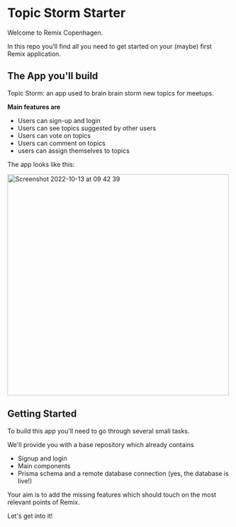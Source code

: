 # Topic Storm Starter

Welcome to Remix Copenhagen. 


In this repo you'll find all you need to get started on your (maybe) first Remix application.


## The App you'll build


Topic Storm: an app used to brain brain storm new topics for meetups. 

**Main features are**

- Users can sign-up and login
- Users can see topics suggested by other users
- Users can vote on topics
- Users can comment on topics
- users can assign themselves to topics


The app looks like this:

<img width="500" alt="Screenshot 2022-10-13 at 09 42 39" src="https://user-images.githubusercontent.com/14864439/195533592-bf522083-e8db-4339-b9b6-a882a9a8a6b4.png">


## Getting Started

To build this app you'll need to go through several small tasks. 

We'll provide you with a base repository which already contains
- Signup and login
- Main components 
- Prisma schema and a remote database connection (yes, the database is live!)


Your aim is to add the missing features which should touch on the most relevant points of Remix.


Let's get into it! 
